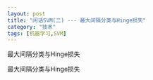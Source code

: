 ```yaml
---
layout: post
title: "闲话SVM(二) --- 最大间隔分类与Hinge损失"
category: "技术"
tags: [机器学习,SVM]
---
```



最大间隔分类与Hinge损失
<!--more-->

最大间隔分类与Hinge损失
